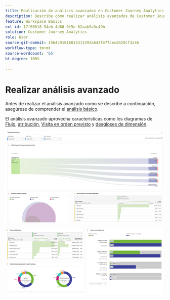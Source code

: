 ```yaml
---
title: Realización de análisis avanzados en Customer Journey Analytics
description: Describe cómo realizar análisis avanzados de Customer Journey Analytics el Espacio de trabajo.
feature: Workspace Basics
exl-id: 17f50618-54eb-4d60-9f5e-62aab9a3c49b
solution: Customer Journey Analytics
role: User
source-git-commit: 1564c91616015311393a643fe7fcecd429cf3a36
workflow-type: tm+mt
source-wordcount: '65'
ht-degree: 100%

---
```


# Realizar análisis avanzado

Antes de realizar el análisis avanzado como se describe a continuación, asegúrese de comprender el [análisis básico](/help/analysis-workspace/perform-basic-analysis.md).

El análisis avanzado aprovecha características como los diagramas de [Flujo](/help/analysis-workspace/visualizations/c-flow/flow.md), [atribución](/help/analysis-workspace/c-panels/attribution.md), [Visita en orden previsto](/help/analysis-workspace/visualizations/fallout/fallout-flow.md) y [desgloses de dimensión](/help/components/dimensions/t-breakdown-fa.md).

![Análisis avanzado mostrado en un diagrama de flujo.](assets/cja-adv-analysis1.png)

![Varios ejemplos de visualización, como gráficos de barras circulares, Venn y apiladas.](assets/cja-adv-analysis2.png)

